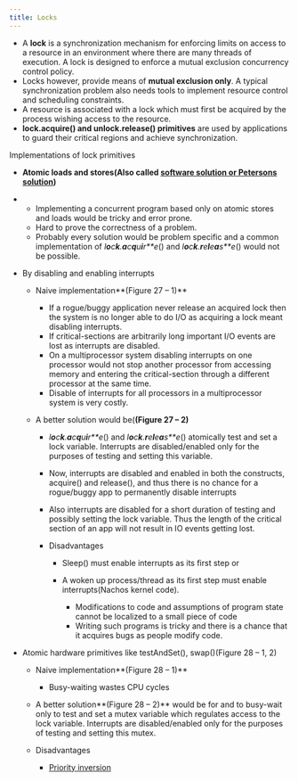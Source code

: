 ```yaml
---
title: Locks
---
```

-   A **lock** is a synchronization mechanism for enforcing limits on
    access to a resource in an environment where there are many threads
    of execution. A lock is designed to enforce a mutual exclusion
    concurrency control policy.
-   Locks however, provide means of **mutual exclusion only**. A typical
    synchronization problem also needs tools to implement resource
    control and scheduling constraints.
-   A resource is associated with a lock which must first be acquired by
    the process wishing access to the resource.
-   **lock.acquire() and unlock.release() primitives** are used by
    applications to guard their critical regions and achieve
    synchronization.

Implementations of lock primitives

-   **Atomic loads and stores(Also called **[**software
    solutio**](../Petersons%20Solution.odt)[**n or Petersons
    solution**](../Petersons%20Solution.odt)**)**

<!-- -->

-   -   Implementing a concurrent program based only on atomic stores
        and loads would be tricky and error prone.
    -   Hard to prove the correctness of a problem.
    -   Probably every solution would be problem specific and a common
        implementation of
        *l**o**c**k**.**a**c**q**u**i**r**e*()
        and
        *l**o**c**k**.**r**e**l**e**a**s**e*()
        would not be possible.

-   By disabling and enabling interrupts

    -   Naive implementation**(Figure 27 – 1)**

        -   If a rogue/buggy application never release an acquired lock
            then the system is no longer able to do I/O as acquiring a
            lock meant disabling interrupts.
        -   If critical-sections are arbitrarily long important I/O
            events are lost as interrupts are disabled.
        -   On a multiprocessor system disabling interrupts on one
            processor would not stop another processor from accessing
            memory and entering the critical-section through a different
            processor at the same time.
        -   Disable of interrupts for all processors in a multiprocessor
            system is very costly.

    -   A better solution would be(**(Figure 27 – 2)**

        -   
            *l**o**c**k**.**a**c**q**u**i**r**e*()
            and
            *l**o**c**k**.**r**e**l**e**a**s**e*()
            atomically test and set a lock variable. Interrupts are
            disabled/enabled only for the purposes of testing and
            setting this variable.

        -   Now, interrupts are disabled and enabled in both the
            constructs, acquire() and release(), and thus there is no
            chance for a rogue/buggy app to permanently disable
            interrupts

        -   Also interrupts are disabled for a short duration of testing
            and possibly setting the lock variable. Thus the length of
            the critical section of an app will not result in IO events
            getting lost.

        -   Disadvantages

            -   Sleep() must enable interrupts as its first step or

            -   A woken up process/thread as its first step must enable
                interrupts(Nachos kernel code).

                -   Modifications to code and assumptions of program
                    state cannot be localized to a small piece of code
                -   Writing such programs is tricky and there is a
                    chance that it acquires bugs as people modify code.

-   Atomic hardware primitives like testAndSet(), swap()(Figure 28 – 1,
    2)

    -   Naive implementation**(Figure 28 – 1)**

        -   Busy-waiting wastes CPU cycles

    -   A better solution**(Figure 28 – 2)** would be for and to
        busy-wait only to test and set a mutex variable which regulates
        access to the lock variable. Interrupts are disabled/enabled
        only for the purposes of testing and setting this mutex.

    -   Disadvantages

        -   [Priority inversion](../Semaphores.odt#Priority%20inversion)
